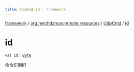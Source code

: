 ```yaml
---
title: UdpCmd.id - framework
---
```


[framework](../../index.html) / [org.mechdancer.remote.resources](../index.html) / [UdpCmd](index.html) / [id](./id.html)

# id

`val id: `[`Byte`](https://kotlinlang.org/api/latest/jvm/stdlib/kotlin/-byte/index.html)

命令识别码


